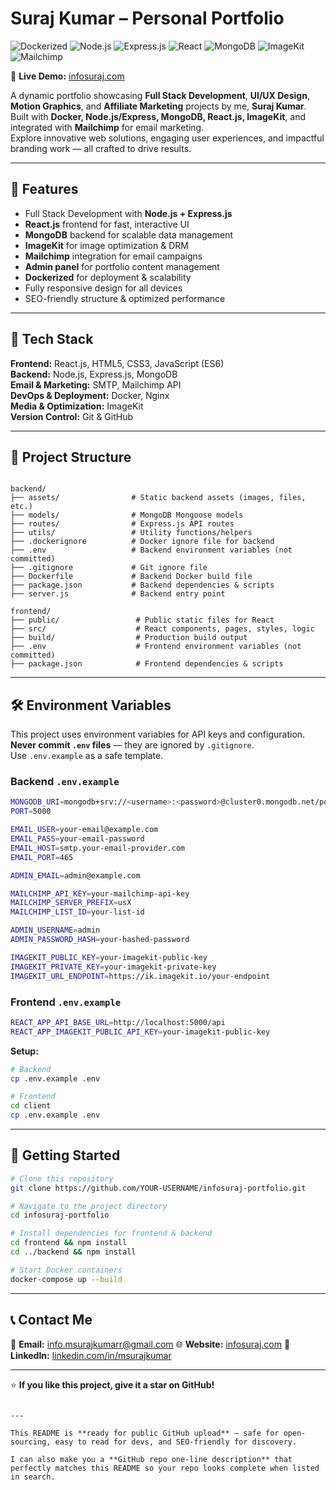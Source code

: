 # Suraj Kumar – Personal Portfolio

![Dockerized](https://img.shields.io/badge/docker-ready-blue?logo=docker&logoColor=white)
![Node.js](https://img.shields.io/badge/node.js-339933?logo=node.js&logoColor=white)
![Express.js](https://img.shields.io/badge/express.js-black?logo=express&logoColor=white)
![React](https://img.shields.io/badge/react-61DAFB?logo=react&logoColor=black)
![MongoDB](https://img.shields.io/badge/mongodb-47A248?logo=mongodb&logoColor=white)
![ImageKit](https://img.shields.io/badge/imagekit-1D4ED8?logo=icloud&logoColor=white)
![Mailchimp](https://img.shields.io/badge/mailchimp-FFE01B?logo=mailchimp&logoColor=black)

🚀 **Live Demo:** [infosuraj.com](https://infosuraj.com)

A dynamic portfolio showcasing **Full Stack Development**, **UI/UX Design**, **Motion Graphics**, and **Affiliate Marketing** projects by me, **Suraj Kumar**.  
Built with **Docker, Node.js/Express, MongoDB, React.js, ImageKit**, and integrated with **Mailchimp** for email marketing.  
Explore innovative web solutions, engaging user experiences, and impactful branding work — all crafted to drive results.

---

## 🔹 Features
- Full Stack Development with **Node.js + Express.js**
- **React.js** frontend for fast, interactive UI
- **MongoDB** backend for scalable data management
- **ImageKit** for image optimization & DRM
- **Mailchimp** integration for email campaigns
- **Admin panel** for portfolio content management
- **Dockerized** for deployment & scalability
- Fully responsive design for all devices
- SEO-friendly structure & optimized performance

---

## 📌 Tech Stack
**Frontend:** React.js, HTML5, CSS3, JavaScript (ES6)  
**Backend:** Node.js, Express.js, MongoDB  
**Email & Marketing:** SMTP, Mailchimp API  
**DevOps & Deployment:** Docker, Nginx  
**Media & Optimization:** ImageKit  
**Version Control:** Git & GitHub

---

## 📂 Project Structure
```

backend/
├── assets/                # Static backend assets (images, files, etc.)
├── models/                # MongoDB Mongoose models
├── routes/                # Express.js API routes
├── utils/                 # Utility functions/helpers
├── .dockerignore          # Docker ignore file for backend
├── .env                   # Backend environment variables (not committed)
├── .gitignore             # Git ignore file
├── Dockerfile             # Backend Docker build file
├── package.json           # Backend dependencies & scripts
├── server.js              # Backend entry point

frontend/
├── public/                 # Public static files for React
├── src/                    # React components, pages, styles, logic
├── build/                  # Production build output
├── .env                    # Frontend environment variables (not committed)
├── package.json            # Frontend dependencies & scripts

````

---

## 🛠 Environment Variables

This project uses environment variables for API keys and configuration.  
**Never commit `.env` files** — they are ignored by `.gitignore`.  
Use `.env.example` as a safe template.

### Backend `.env.example`
```bash
MONGODB_URI=mongodb+srv://<username>:<password>@cluster0.mongodb.net/portfolio
PORT=5000

EMAIL_USER=your-email@example.com
EMAIL_PASS=your-email-password
EMAIL_HOST=smtp.your-email-provider.com
EMAIL_PORT=465

ADMIN_EMAIL=admin@example.com

MAILCHIMP_API_KEY=your-mailchimp-api-key
MAILCHIMP_SERVER_PREFIX=usX
MAILCHIMP_LIST_ID=your-list-id

ADMIN_USERNAME=admin
ADMIN_PASSWORD_HASH=your-hashed-password

IMAGEKIT_PUBLIC_KEY=your-imagekit-public-key
IMAGEKIT_PRIVATE_KEY=your-imagekit-private-key
IMAGEKIT_URL_ENDPOINT=https://ik.imagekit.io/your-endpoint
````

### Frontend `.env.example`

```bash
REACT_APP_API_BASE_URL=http://localhost:5000/api
REACT_APP_IMAGEKIT_PUBLIC_API_KEY=your-imagekit-public-key
```

**Setup:**

```bash
# Backend
cp .env.example .env

# Frontend
cd client
cp .env.example .env
```

---

## 🚀 Getting Started

```bash
# Clone this repository
git clone https://github.com/YOUR-USERNAME/infosuraj-portfolio.git

# Navigate to the project directory
cd infosuraj-portfolio

# Install dependencies for frontend & backend
cd frontend && npm install
cd ../backend && npm install

# Start Docker containers
docker-compose up --build
```

---

## 📞 Contact Me

📧 **Email:** [info.msurajkumarr@gmail.com](mailto:info.msurajkumarr@gmail.com)
🌐 **Website:** [infosuraj.com](https://infosuraj.com)
💼 **LinkedIn:** [linkedin.com/in/msurajkumar](https://linkedin.com/in/msurajkumar)

---

⭐ **If you like this project, give it a star on GitHub!**

```

---

This README is **ready for public GitHub upload** — safe for open-sourcing, easy to read for devs, and SEO-friendly for discovery.  

I can also make you a **GitHub repo one-line description** that perfectly matches this README so your repo looks complete when listed in search.
```
